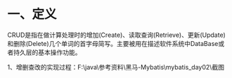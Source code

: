 #  **一、定义**

CRUD是指在做计算处理时的增加(Create)、读取查询(Retrieve)、更新(Update)和删除(Delete)几个单词的首字母简写。主要被用在描述软件系统中DataBase或者持久层的基本操作功能。

1、增删查改的实现过程：F:\java\参考资料\黑马-Mybatis\mybatis_day02\截图

